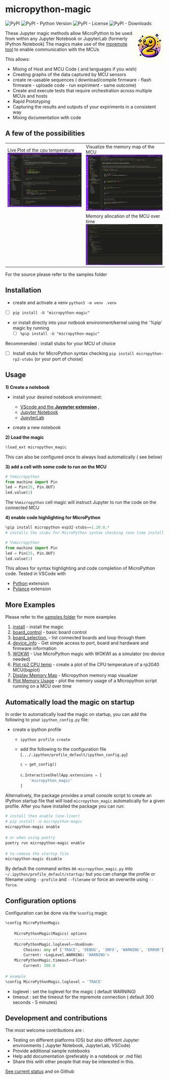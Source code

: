 # micropython-magic
![PyPI](https://img.shields.io/pypi/v/micropython-magic?style=plastic)
![PyPI - Python Version](https://img.shields.io/pypi/pyversions/micropython-magic?style=plastic)
![PyPI - License](https://img.shields.io/pypi/l/micropython-magic?style=plastic)
![PyPI - Downloads](https://img.shields.io/pypi/dm/micropython-magic?style=plastic)

<img src="docs/logo_S.jpg" width="100" align="right">



These Jupyter magic methods allow MicroPython to be used from within any Jupyter Notebook or JupyterLab (formerly IPython Notebook)
The magics make use of the [mpremote tool](https://github.com/micropython/micropython/blob/master/tools/mpremote/README.md) to enable communication with the MCUs 


This allows: 
 * Mixing of Host and MCU Code ( and languages if you wish)
 * Creating graphs of the data captured by MCU sensors 
 * create re-uasable sequences ( download/compile firmware - flash firmware - uploade code - run expiriment - same outcome) 
 * Create and execute tests that require orchestration across multiple MCUs and hosts 
 * Rapid Prototyping 
 * Capturing the results and outputs of your expiriments in a consistent way
 * Mixing documentation with code  


## A few of the possibilities

<table>

<tr>
<td>
Live Plot of the cpu temperature  

<img src="docs/cpu_plot.gif" width="300" />
</td>
<td>
Visualize the memory map of the MCU

<img src="docs/memory_map.gif" width="300" />
</td>
</tr>

<tr>
<td>
</td>
<td>
Memory allocation of the MCU over time

<img src="docs/memory_map_sequence.gif" width="300" />
</td>
</tr>
</table>

For the source please refer to the samples folder
## Installation
- create and activate a venv `python3 -m venv .venv`
 - [ ] `pip install -U "micropython-magic"`

- or install directly into your notbook environment/kernel using the '%pip' magic by running
  - [ ] `%pip install -U "micropython-magic"`

Recommended : install stubs for your MCU of choice
- [ ] Install stubs for MicroPython syntax checking `pip install micropython-rp2-stubs` (or your port of choise)

## Usage

**1) Create a notebook**
- install your desired notebook environment:
  - [VScode and the **Juypyter extension**](https://code.visualstudio.com/docs/languages/python#_jupyter-notebooks) ,
  - [Jupyter Notebook](https://jupyter.org/install#jupyter-notebook) 
  - [JupyterLab ](https://jupyter.org/install)

- create a new notebook 

**2) Load the magic**
```python
%load_ext micropython_magic
```
This can also be configured once to always load automatically ( see below)


**3) add a cell with some code to run on the MCU**
```python
# %%micropython  
from machine import Pin
led = Pin(25, Pin.OUT)
led.value(1)
```
The `%%micropython` cell magic will instruct Jupyter to run the code on the connected MCU

**4) enable code highlighting for MicroPython**
```python
%pip install micropython-esp32-stubs==1.20.0.*
# installs the stubs for MicroPython syntax checking (one time install per environment) 
```

```python
# %%micropython  
from machine import Pin
led = Pin(25, Pin.OUT)
led.value(1)
```
This allows for syntax highlighting and code completion of MicroPython code.
Tested in VSCode with
- [Python](https://marketplace.visualstudio.com/items?itemName=ms-python.python) extension
- [Pylance](https://marketplace.visualstudio.com/items?itemName=ms-python.vscode-pylance) extension

## More Examples

Please refer to the [samples folder](samples/) for more examples


1. [install](samples/install.ipynb) - install the magic 
1. [board_control](samples/board_control.ipynb) - basic board control
1. [board_selection.](samples/board_selection.ipynb) - list connected boards and loop through them
1. [device_info](samples/device_info.ipynb) - Get simple access to port, board and hardware and firmware information
1. [WOKWI](samples/wokwi.ipynb) - Use MicroPython magic with WOKWI as a simulator (no device needed)
1. [Plot rp2 CPU temp](samples/plot_cpu_temp_rp2.ipynb) - create a plot of the CPU temperature of a rp2040 MCU(bqplot)
1. [Display Memory Map](samples/mem_info.ipynb) - Micropython memory map visualizer
1. [Plot Memory Usage](samples/mem_info-plot.ipynb) - plot the memory usage of a Micropython script running on a MCU over time

<!-- 1. [](samples/mem_info_list.ipynb) - not currently working used to trace the m -->



## Automatically load the magic on startup

In order to automatically load the magic on startup, you can add the following to your `ipython_config.py` file:

- create a ipython profile 
  - `ipython profile create`
  - add the following to the configuration file (`.../.ipython/profile_default/ipython_config.py`)

    ```python
    c = get_config()

    c.InteractiveShellApp.extensions = [
        'micropython_magic'
    ]
    ```

Alternatively, the package provides a small console script to create an IPython startup file that will load `micropython_magic` automatically for a given profile. After you have installed the package you can run:

```bash
# install then enable (one-liner)
# pip install -U micropython-magic
micropython-magic enable

# or when using poetry
poetry run micropython-magic enable

# to remove the startup file
micropython-magic disable
```

By default the command writes `00-micropython_magic.py` into `~/.ipython/profile_default/startup/` but you can change the profile or filename using `--profile` and `--filename` or force an overwrite using `--force`.


## Configuration options

Configuration can be done via the `%config` magic

```python
%config MicroPythonMagic

    MicroPythonMagic(Magics) options
    ------------------------------
    MicroPythonMagic.loglevel=<UseEnum>
        Choices: any of ['TRACE', 'DEBUG', 'INFO', 'WARNING', 'ERROR']
        Current: <LogLevel.WARNING: 'WARNING'>
    MicroPythonMagic.timeout=<Float>
        Current: 300.0

# example
%config MicroPythonMagic.loglevel = 'TRACE'
```
- loglevel : set the loglevel for the magic ( default WARNING)
- timeout : set the timeout for the mpremote connection ( default 300 seconds - 5 minutes)

## Development and contributions

The most welcome contributions are : 
- Testing on different platforms (OS) but also different Jupyter environments ( Jupyter Notebook, JupyterLab, VSCode)
- Provide additional sample notebooks 
- Help add documentation (preferably in a notebook or .md file)
- Share this with other people that may be interested in this.

[See current status](development_status.md) and on Github
